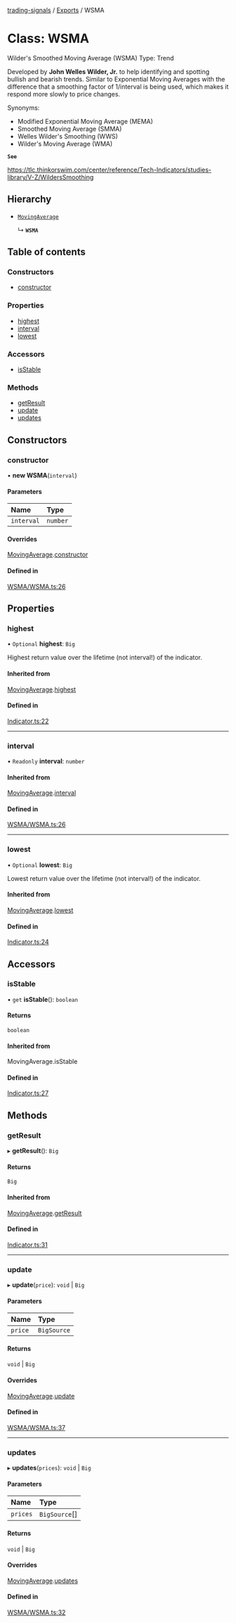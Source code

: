 [trading-signals](../README.md) / [Exports](../modules.md) / WSMA

# Class: WSMA

Wilder's Smoothed Moving Average (WSMA) Type: Trend

Developed by **John Welles Wilder, Jr.** to help identifying and spotting bullish and bearish trends. Similar to Exponential Moving Averages with the difference that a smoothing factor of 1/interval is being used, which makes it respond more slowly to price changes.

Synonyms:

- Modified Exponential Moving Average (MEMA)
- Smoothed Moving Average (SMMA)
- Welles Wilder's Smoothing (WWS)
- Wilder's Moving Average (WMA)

**`See`**

https://tlc.thinkorswim.com/center/reference/Tech-Indicators/studies-library/V-Z/WildersSmoothing

## Hierarchy

- [`MovingAverage`](MovingAverage.md)

  ↳ **`WSMA`**

## Table of contents

### Constructors

- [constructor](WSMA.md#constructor)

### Properties

- [highest](WSMA.md#highest)
- [interval](WSMA.md#interval)
- [lowest](WSMA.md#lowest)

### Accessors

- [isStable](WSMA.md#isstable)

### Methods

- [getResult](WSMA.md#getresult)
- [update](WSMA.md#update)
- [updates](WSMA.md#updates)

## Constructors

### constructor

• **new WSMA**(`interval`)

#### Parameters

| Name       | Type     |
| :--------- | :------- |
| `interval` | `number` |

#### Overrides

[MovingAverage](MovingAverage.md).[constructor](MovingAverage.md#constructor)

#### Defined in

[WSMA/WSMA.ts:26](https://github.com/bennycode/trading-signals/blob/53d8192/src/WSMA/WSMA.ts#L26)

## Properties

### highest

• `Optional` **highest**: `Big`

Highest return value over the lifetime (not interval!) of the indicator.

#### Inherited from

[MovingAverage](MovingAverage.md).[highest](MovingAverage.md#highest)

#### Defined in

[Indicator.ts:22](https://github.com/bennycode/trading-signals/blob/53d8192/src/Indicator.ts#L22)

---

### interval

• `Readonly` **interval**: `number`

#### Inherited from

[MovingAverage](MovingAverage.md).[interval](MovingAverage.md#interval)

#### Defined in

[WSMA/WSMA.ts:26](https://github.com/bennycode/trading-signals/blob/53d8192/src/WSMA/WSMA.ts#L26)

---

### lowest

• `Optional` **lowest**: `Big`

Lowest return value over the lifetime (not interval!) of the indicator.

#### Inherited from

[MovingAverage](MovingAverage.md).[lowest](MovingAverage.md#lowest)

#### Defined in

[Indicator.ts:24](https://github.com/bennycode/trading-signals/blob/53d8192/src/Indicator.ts#L24)

## Accessors

### isStable

• `get` **isStable**(): `boolean`

#### Returns

`boolean`

#### Inherited from

MovingAverage.isStable

#### Defined in

[Indicator.ts:27](https://github.com/bennycode/trading-signals/blob/53d8192/src/Indicator.ts#L27)

## Methods

### getResult

▸ **getResult**(): `Big`

#### Returns

`Big`

#### Inherited from

[MovingAverage](MovingAverage.md).[getResult](MovingAverage.md#getresult)

#### Defined in

[Indicator.ts:31](https://github.com/bennycode/trading-signals/blob/53d8192/src/Indicator.ts#L31)

---

### update

▸ **update**(`price`): `void` \| `Big`

#### Parameters

| Name    | Type        |
| :------ | :---------- |
| `price` | `BigSource` |

#### Returns

`void` \| `Big`

#### Overrides

[MovingAverage](MovingAverage.md).[update](MovingAverage.md#update)

#### Defined in

[WSMA/WSMA.ts:37](https://github.com/bennycode/trading-signals/blob/53d8192/src/WSMA/WSMA.ts#L37)

---

### updates

▸ **updates**(`prices`): `void` \| `Big`

#### Parameters

| Name     | Type          |
| :------- | :------------ |
| `prices` | `BigSource`[] |

#### Returns

`void` \| `Big`

#### Overrides

[MovingAverage](MovingAverage.md).[updates](MovingAverage.md#updates)

#### Defined in

[WSMA/WSMA.ts:32](https://github.com/bennycode/trading-signals/blob/53d8192/src/WSMA/WSMA.ts#L32)
